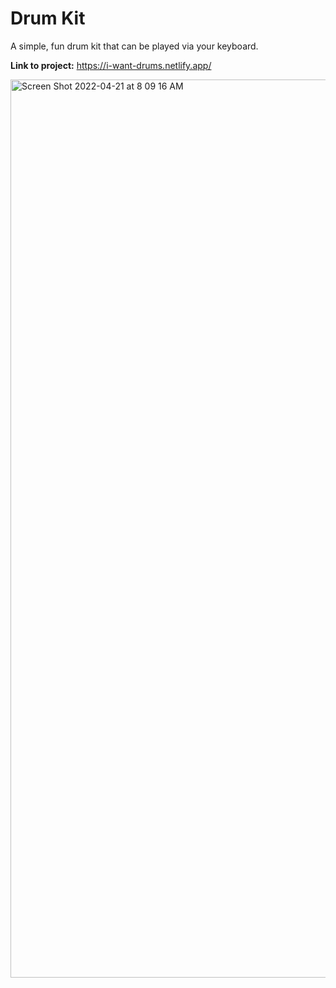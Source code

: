# Drum Kit

A simple, fun drum kit that can be played via your keyboard.

**Link to project:** https://i-want-drums.netlify.app/

<img width="1437" alt="Screen Shot 2022-04-21 at 8 09 16 AM" src="https://user-images.githubusercontent.com/24927444/164455055-d5cd93ee-862b-46a2-a18e-471c70810dc7.png">

